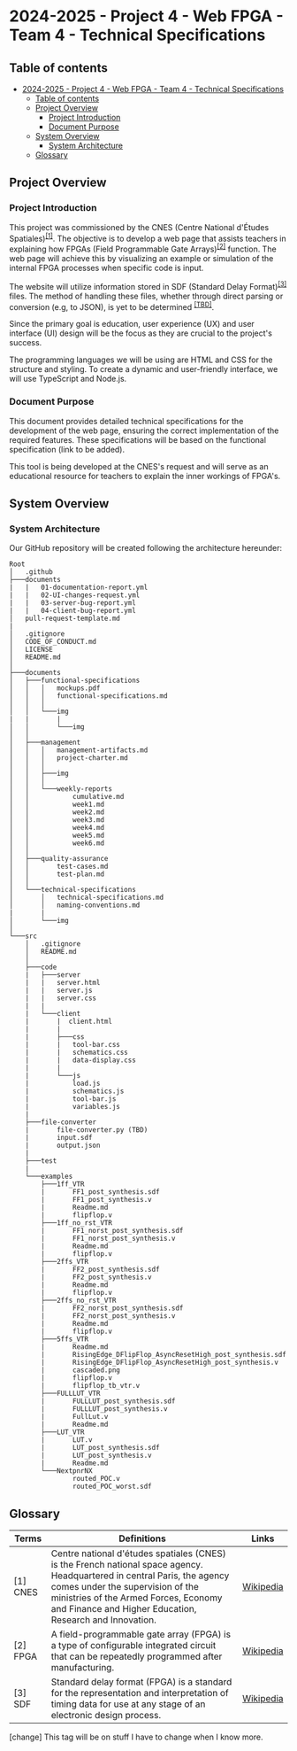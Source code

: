 # 2024-2025 - Project 4 - Web FPGA - Team 4 - Technical Specifications

<summary> 

## Table of contents </summary>

- [2024-2025 - Project 4 - Web FPGA - Team 4 - Technical Specifications](#2024-2025---project-4---web-fpga---team-4---technical-specifications)
  - [Table of contents ](#table-of-contents-)
  - [Project Overview](#project-overview)
    - [Project Introduction](#project-introduction)
    - [Document Purpose](#document-purpose)
  - [System Overview](#system-overview)
    - [System Architecture](#system-architecture)
  - [Glossary](#glossary)

## Project Overview

### Project Introduction
This project was commissioned by the CNES (Centre National d'Études Spatiales)<sup><a href="#1">[1]</a></sup>. The objective is to develop a web page that assists teachers in explaining how FPGAs (Field Programmable Gate Arrays)<sup><a href="#2">[2]</a></sup> function. The web page will achieve this by visualizing an example or simulation of the internal FPGA processes when specific code is input.

The website will utilize information stored in SDF (Standard Delay Format)<sup><a href="#3">[3]</a></sup> files. The method of handling these files, whether through direct parsing or conversion (e.g, to JSON), is yet to be determined <sup><a href="#change">[TBD]</a></sup>.

Since the primary goal is education, user experience (UX) and user interface (UI) design will be the focus as they are crucial to the project's success.

The programming languages we will be using are HTML and CSS for the structure and styling. To create a dynamic and user-friendly interface, we will use TypeScript and Node.js.

### Document Purpose
This document provides detailed technical specifications for the development of the web page, ensuring the correct implementation of the required features. These specifications will be based on the functional specification (link to be added).

This tool is being developed at the CNES's request and will serve as an educational resource for teachers to explain the inner workings of FPGA's.

## System Overview

### System Architecture

Our GitHub repository will be created following the architecture hereunder:

```
Root
│   .github
├───documents
|   |   01-documentation-report.yml
|   |   02-UI-changes-request.yml
|   |   03-server-bug-report.yml
|   |   04-client-bug-report.yml
│   pull-request-template.md
|
│   .gitignore
│   CODE_OF_CONDUCT.md
│   LICENSE
│   README.md
│
├───documents
│   ├───functional-specifications
│   │   │   mockups.pdf
│   │   │   functional-specifications.md
│   │   │
│   │   └───img
|   |       |
│   │       └───img
│   │
│   ├───management
│   │   │   management-artifacts.md
│   │   │   project-charter.md
│   │   │
│   │   ├───img
│   │   │
│   │   └───weekly-reports
│   │           cumulative.md
│   │           week1.md
│   │           week2.md
│   │           week3.md
│   │           week4.md
│   │           week5.md
│   │           week6.md
│   │
│   ├───quality-assurance
│   │       test-cases.md
│   │       test-plan.md
│   │
│   └───technical-specifications
│       │   technical-specifications.md
│       │   naming-conventions.md
|       |
│       └───img
│
└───src
    │   .gitignore
    │   README.md
    │
    ├───code
    |   ├───server
    |   |   server.html
    |   |   server.js
    |   |   server.css
    |   |
    |   └───client
    |       |  client.html
    |       |
    |       ├───css
    |       |   tool-bar.css
    |       |   schematics.css
    |       |   data-display.css    
    |       |
    |       └───js
    |           load.js
    |           schematics.js
    |           tool-bar.js
    |           variables.js
    |
    ├───file-converter
    |       file-converter.py (TBD)
    |       input.sdf
    |       output.json
    |
    ├───test
    |
    └───examples
        ├───1ff_VTR
        |       FF1_post_synthesis.sdf
        |       FF1_post_synthesis.v
        |       Readme.md
        |       flipflop.v
        ├───1ff_no_rst_VTR
        |       FF1_norst_post_synthesis.sdf
        |       FF1_norst_post_synthesis.v
        |       Readme.md
        |       flipflop.v
        ├───2ffs_VTR
        |       FF2_post_synthesis.sdf
        |       FF2_post_synthesis.v
        |       Readme.md
        |       flipflop.v
        ├───2ffs_no_rst_VTR
        |       FF2_norst_post_synthesis.sdf
        |       FF2_norst_post_synthesis.v
        |       Readme.md
        |       flipflop.v
        ├───5ffs_VTR
        |       Readme.md
        |       RisingEdge_DFlipFlop_AsyncResetHigh_post_synthesis.sdf
        |       RisingEdge_DFlipFlop_AsyncResetHigh_post_synthesis.v
        |       cascaded.png
        |       flipflop.v
        |       flipflop_tb_vtr.v
        ├───FULLLUT_VTR
        |       FULLLUT_post_synthesis.sdf
        |       FULLLUT_post_synthesis.v
        |       FullLut.v
        |       Readme.md
        ├───LUT_VTR
        |       LUT.v
        |       LUT_post_synthesis.sdf
        |       LUT_post_synthesis.v
        |       Readme.md
        └───NextpnrNX
                routed_POC.v
                routed_POC_worst.sdf
```

## Glossary

|Terms|Definitions|Links|
|-----|-----------|-----|
|<a id="1">[1]</a> CNES|Centre national d'études spatiales (CNES) is the French national space agency. Headquartered in central Paris, the agency comes under the supervision of the ministries of the Armed Forces, Economy and Finance and Higher Education, Research and Innovation.|[Wikipedia](https://en.wikipedia.org/wiki/CNES)|
|<a id="2">[2]</a> FPGA|A field-programmable gate array (FPGA) is a type of configurable integrated circuit that can be repeatedly programmed after manufacturing.|[Wikipedia](https://en.wikipedia.org/wiki/Field-programmable_gate_array)|
|<a id="3">[3]</a> SDF|Standard delay format (FPGA) is a standard for the representation and interpretation of timing data for use at any stage of an electronic design process.|[Wikipedia](https://en.wikipedia.org/wiki/Standard_Delay_Format)|







<a id="change">[change]</a> This tag will be on stuff I have to change when I know more.
